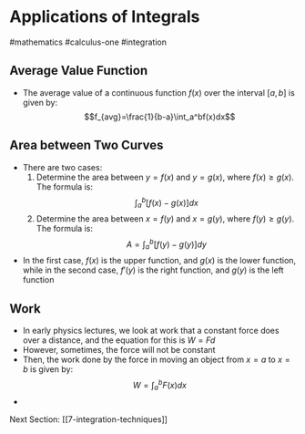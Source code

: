 # Applications of Integrals
#mathematics #calculus-one #integration 

## Average Value Function
 - The average value of a continuous function $f(x)$ over the interval $[a, b]$ is given by: $$f_{avg}=\frac{1}{b-a}\int_a^bf(x)dx$$

## Area between Two Curves
 - There are two cases:
	1. Determine the area between $y=f(x)$ and $y=g(x)$, where $f(x) \ge g(x)$. The formula is: $$\int_a^b[f(x)-g(x)]dx$$
	2. Determine the area between $x=f(y)$ and $x=g(y)$, where $f(y) \ge g(y)$. The formula is: $$A = \int_a^b[f(y)-g(y)]dy$$
 - In the first case, $f(x)$ is the upper function, and $g(x)$ is the lower function, while in the second case, $f'(y)$ is the right function, and $g(y)$ is the left function

## Work
 - In early physics lectures, we look at work that a constant force does over a distance, and the equation for this is $W=Fd$
 - However, sometimes, the force will not be constant
 - Then, the work done by the force in moving an object from $x=a$ to $x=b$ is given by: $$W=\int_a^bF(x)dx$$
 - 


Next Section: [[7-integration-techniques]]